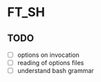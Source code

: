 # FT_SH
## TODO

- [ ] options on invocation
- [ ] reading of options files
- [ ] understand bash grammar

